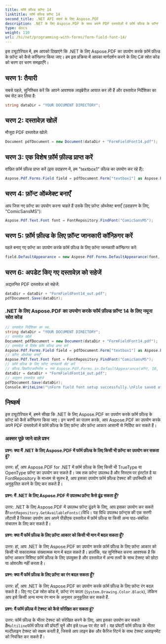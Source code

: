 ```yaml
---
title: फॉर्म फ़ील्ड फ़ॉन्ट 14
linktitle: फॉर्म फ़ील्ड फ़ॉन्ट 14
second_title: .NET API संदर्भ के लिए Aspose.PDF
description: .NET के लिए Aspose.PDF के साथ अपने PDF दस्तावेज़ों में फ़ॉर्म फ़ील्ड के फ़ॉन्ट को आसानी से कॉन्फ़िगर करें।
type: docs
weight: 110
url: /hi/net/programming-with-forms/form-field-font-14/
---
```

इस ट्यूटोरियल में, हम आपको दिखाएंगे कि .NET के लिए Aspose.PDF का उपयोग करके फ़ॉर्म फ़ील्ड के फ़ॉन्ट को कैसे कॉन्फ़िगर किया जाए। हम इस प्रक्रिया में आपका मार्गदर्शन करने के लिए C# स्रोत कोड को चरण दर चरण समझाएँगे।

## चरण 1: तैयारी

सबसे पहले, सुनिश्चित करें कि आपने आवश्यक लाइब्रेरीज़ आयात कर ली हैं और दस्तावेज़ निर्देशिका का पथ सेट कर लिया है:

```csharp
string dataDir = "YOUR DOCUMENT DIRECTORY";
```

## चरण 2: दस्तावेज़ खोलें

मौजूदा PDF दस्तावेज़ खोलें:

```csharp
Document pdfDocument = new Document(dataDir + "FormFieldFont14.pdf");
```

## चरण 3: एक विशेष फ़ॉर्म फ़ील्ड प्राप्त करें

वांछित फ़ॉर्म फ़ील्ड प्राप्त करें (इस उदाहरण में, हम "textbox1" फ़ील्ड का उपयोग कर रहे हैं):

```csharp
Aspose.Pdf.Forms.Field field = pdfDocument.Form["textbox1"] as Aspose.Pdf.Forms.Field;
```

## चरण 4: फ़ॉन्ट ऑब्जेक्ट बनाएँ

आप जिस नए फ़ॉन्ट का उपयोग करना चाहते हैं उसके लिए फ़ॉन्ट ऑब्जेक्ट बनाएँ (उदाहरण के लिए, "ComicSansMS"):

```csharp
Aspose.Pdf.Text.Font font = FontRepository.FindFont("ComicSansMS");
```

## चरण 5: फ़ॉर्म फ़ील्ड के लिए फ़ॉन्ट जानकारी कॉन्फ़िगर करें

पहले बनाए गए फ़ॉन्ट का उपयोग करके फ़ॉर्म फ़ील्ड के लिए फ़ॉन्ट जानकारी कॉन्फ़िगर करें:

```csharp
field.DefaultAppearance = new Aspose.Pdf.Forms.DefaultAppearance(font, 14, System.Drawing.Color.Black);
```

## चरण 6: अपडेट किए गए दस्तावेज़ को सहेजें

अद्यतनित PDF दस्तावेज़ को सहेजें:

```csharp
dataDir = dataDir + "FormFieldFont14_out.pdf";
pdfDocument.Save(dataDir);
```


### .NET के लिए Aspose.PDF का उपयोग करके फॉर्म फ़ील्ड फ़ॉन्ट 14 के लिए नमूना स्रोत कोड 
```csharp
// दस्तावेज़ निर्देशिका का पथ.
string dataDir = "YOUR DOCUMENT DIRECTORY";
// दस्तावेज़ खोलें
Document pdfDocument = new Document(dataDir + "FormFieldFont14.pdf");
// दस्तावेज़ से विशेष फ़ॉर्म फ़ील्ड प्राप्त करें
Aspose.Pdf.Forms.Field field = pdfDocument.Form["textbox1"] as Aspose.Pdf.Forms.Field;
// फ़ॉन्ट ऑब्जेक्ट बनाएँ
Aspose.Pdf.Text.Font font = FontRepository.FindFont("ComicSansMS");
// फ़ॉर्म फ़ील्ड के लिए फ़ॉन्ट जानकारी सेट करें
// फ़ील्ड.डिफ़ॉल्टअपीयरेंस = नया Aspose.Pdf.Forms.in.DefaultAppearance(फ़ॉन्ट, 10, सिस्टम.ड्राइंग.रंग.काला);
dataDir = dataDir + "FormFieldFont14_out.pdf";
// अद्यतन दस्तावेज़ सहेजें
pdfDocument.Save(dataDir);
Console.WriteLine("\nForm field font setup successfully.\nFile saved at " + dataDir);
```

## निष्कर्ष

इस ट्यूटोरियल में, हमने सीखा कि .NET के लिए Aspose.PDF का उपयोग करके फ़ॉर्म फ़ील्ड के फ़ॉन्ट को कैसे कॉन्फ़िगर किया जाए। इन चरणों का पालन करके, आप Aspose.PDF का उपयोग करके अपने PDF दस्तावेज़ों में फ़ॉर्म फ़ील्ड के लिए फ़ॉन्ट और फ़ॉन्ट आकार आसानी से निर्दिष्ट कर सकते हैं।

### अक्सर पूछे जाने वाले प्रश्न

#### प्रश्न: क्या मैं .NET के लिए Aspose.PDF में फॉर्म फ़ील्ड के लिए किसी भी फ़ॉन्ट का उपयोग कर सकता हूं?

उत्तर: हाँ, आप Aspose.PDF for .NET में फ़ॉर्म फ़ील्ड के लिए किसी भी TrueType या OpenType फ़ॉन्ट का उपयोग कर सकते हैं। जब तक फ़ॉन्ट उपलब्ध है और सिस्टम पर इंस्टॉल है या FontRepository के माध्यम से सुलभ है, आप इसका उपयोग फ़ॉर्म फ़ील्ड टेक्स्ट की उपस्थिति को अनुकूलित करने के लिए कर सकते हैं।

#### प्रश्न: मैं .NET के लिए Aspose.PDF में उपलब्ध फ़ॉन्ट कैसे ढूंढ सकता हूँ?

 उत्तर: .NET के लिए Aspose.PDF में उपलब्ध फ़ॉन्ट ढूंढने के लिए, आप इसका उपयोग कर सकते हैं`FontRepository.GetAvailableFonts()`विधि। यह विधि उपलब्ध फ़ॉन्ट्स की एक सरणी लौटाती है जिसका उपयोग आप अपने पीडीएफ दस्तावेज़ में फ़ॉर्म फ़ील्ड या किसी अन्य पाठ-संबंधित संचालन के लिए कर सकते हैं।

#### प्रश्न: क्या मैं फॉर्म फ़ील्ड के लिए फ़ॉन्ट आकार को किसी भी मान में बदल सकता हूँ?

उत्तर: हां, आप .NET के लिए Aspose.PDF का उपयोग करके फ़ॉर्म फ़ील्ड के लिए फ़ॉन्ट आकार को किसी भी सकारात्मक संख्यात्मक मान में बदल सकते हैं। हालाँकि, यह सुनिश्चित करना आवश्यक है कि फ़ॉन्ट आकार विशिष्ट फ़ॉर्म फ़ील्ड के लिए उपयुक्त है और दस्तावेज़ में अन्य तत्वों के साथ टेक्स्ट को छोटा या ओवरलैप नहीं करता है।

#### प्रश्न: क्या मैं फॉर्म फ़ील्ड के लिए फ़ॉन्ट का रंग बदल सकता हूँ?

उत्तर: हाँ, आप .NET के लिए Aspose.PDF का उपयोग करके फ़ॉर्म फ़ील्ड के लिए फ़ॉन्ट रंग बदल सकते हैं। दिए गए C# स्रोत कोड में, फ़ॉन्ट रंग काला (`System.Drawing.Color.Black`), लेकिन आप इसे किसी अन्य मान्य रंग मान के अनुसार अनुकूलित कर सकते हैं.

#### प्रश्न: मैं फॉर्म फ़ील्ड में टेक्स्ट को कैसे संरेखित कर सकता हूं?

 उत्तर: फॉर्म फ़ील्ड के भीतर टेक्स्ट को संरेखित करने के लिए, आप इसका उपयोग कर सकते हैं`Multiline`फॉर्म फ़ील्ड की प्रॉपर्टी चुनें और इसे true पर सेट करें। यह प्रॉपर्टी फॉर्म फ़ील्ड के भीतर मल्टीलाइन टेक्स्ट को सक्षम करती है, जिससे आप लाइन ब्रेक और कैरिज रिटर्न के साथ टेक्स्ट अलाइनमेंट को नियंत्रित कर सकते हैं।